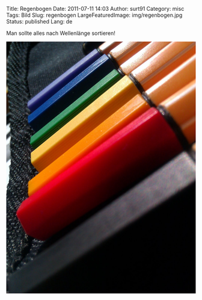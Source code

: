 Title: Regenbogen
Date: 2011-07-11 14:03
Author: surt91
Category: misc
Tags: Bild
Slug: regenbogen
LargeFeaturedImage: img/regenbogen.jpg
Status: published
Lang: de

Man sollte alles nach Wellenlänge sortieren!

![Stifte sortiert nach Wellenlänge](/img/regenbogen.jpg)
